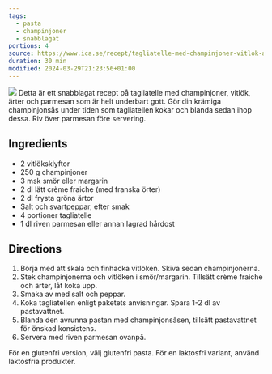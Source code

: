 ```yaml
---
tags:
  - pasta
  - champinjoner
  - snabblagat
portions: 4
source: https://www.ica.se/recept/tagliatelle-med-champinjoner-vitlok-arter-och-parmesan-713256/
duration: 30 min
modified: 2024-03-29T21:23:56+01:00
---
```

![](https://assets.icanet.se/e_sharpen:80,q_auto,dpr_1.25,w_718,h_718,c_lfill/imagevaultfiles/id_32573/cf_259/tagliatelle_med_champinjoner__vitlok__arter_och_parmesan.jpg)
Detta är ett snabblagat recept på tagliatelle med champinjoner, vitlök, ärter och parmesan som är helt underbart gott. Gör din krämiga champinjonsås under tiden som tagliatellen kokar och blanda sedan ihop dessa. Riv över parmesan före servering.
## Ingredients
- 2 vitlöksklyftor
- 250 g champinjoner
- 3 msk smör eller margarin
- 2 dl lätt crème fraiche (med franska örter)
- 2 dl frysta gröna ärtor
- Salt och svartpeppar, efter smak
- 4 portioner tagliatelle
- 1 dl riven parmesan eller annan lagrad hårdost

## Directions
1. Börja med att skala och finhacka vitlöken. Skiva sedan champinjonerna.
2. Stek champinjonerna och vitlöken i smör/margarin. Tillsätt crème fraiche och ärter, låt koka upp.
3. Smaka av med salt och peppar.
4. Koka tagliatellen enligt paketets anvisningar. Spara 1-2 dl av pastavattnet.
5. Blanda den avrunna pastan med champinjonsåsen, tillsätt pastavattnet för önskad konsistens.
6. Servera med riven parmesan ovanpå.

För en glutenfri version, välj glutenfri pasta. För en laktosfri variant, använd laktosfria produkter.
